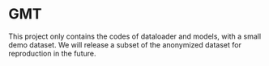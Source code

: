 # GMT

This project only contains the codes of dataloader and models, with a small demo dataset. We will release a subset of the anonymized dataset for reproduction in the future.
